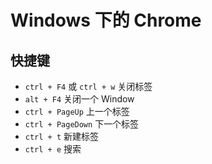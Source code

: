 # Windows 下的 Chrome

## 快捷键

- `ctrl + F4` 或 `ctrl + w` 关闭标签
- `alt + F4` 关闭一个 Window
- `ctrl + PageUp` 上一个标签
- `ctrl + PageDown` 下一个标签
- `ctrl + t` 新建标签
- `ctrl + e` 搜索
